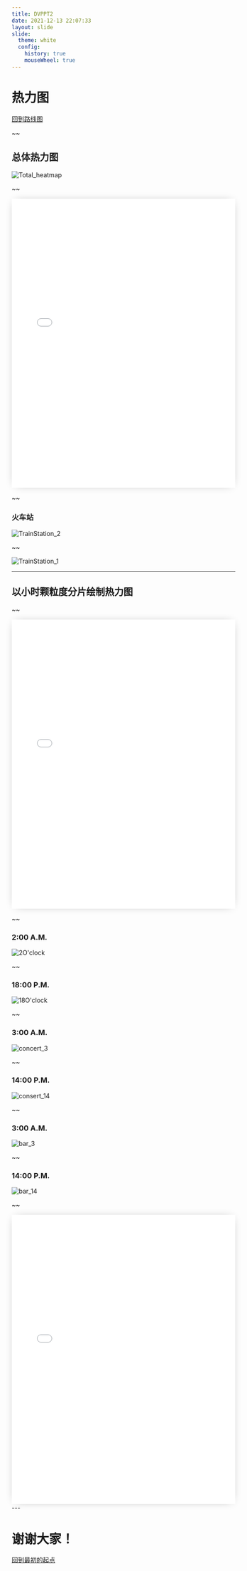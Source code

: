 ```yaml
---
title: DVPPT2
date: 2021-12-13 22:07:33
layout: slide
slide:
  theme: white
  config:
    history: true
    mouseWheel: true
---
```


# 热力图

[回到路线图](https://yuumi0221.github.io/slides/DVPPT1.html#/)

~~

## 总体热力图

![Total_heatmap](../images/DVPPT/HeatMap/Total_heatmap.png)

~~

<iframe id="graph12"
	title="graph12"
    src="/html/DVPPT/heatMap/index.html"
	height="650px" 
	width="100%" 
	scrolling="auto" 
	frameborder="0" 
	style="box-shadow: 0px 0px 20px -10px #888;">
</iframe>

~~

### 火车站

![TrainStation_2](../images/DVPPT/HeatMap/TrainStation_2.png)

~~

![TrainStation_1](../images/DVPPT/HeatMap/TrainStation_1.png)

---

## 以小时颗粒度分片绘制热力图

~~

<iframe id="graph12"
	title="graph12"
    src="/html/DVPPT/hour_1/index.html"
	height="650px" 
	width="100%" 
	scrolling="auto" 
	frameborder="0" 
	style="box-shadow: 0px 0px 20px -10px #888;">
</iframe>

~~

### 2:00 A.M.

![2O'clock](../images/DVPPT/HeatMap/2O%27clock.png)

~~

### 18:00 P.M.

![18O'clock](../images/DVPPT/HeatMap/18O%27clock.png)

~~

### 3:00 A.M.

![concert_3](../images/DVPPT/HeatMap/concert_3.png)

~~

### 14:00 P.M.

![consert_14](../images/DVPPT/HeatMap/consert_14.png)

~~

### 3:00 A.M.

![bar_3](../images/DVPPT/HeatMap/bar_3.png)

~~

### 14:00 P.M.

![bar_14](../images/DVPPT/HeatMap/bar_14.png)

~~

<iframe id="graph12"
	title="graph12"
    src="/html/DVPPT/hour_2/index.html"
	height="650px" 
	width="100%" 
	scrolling="auto" 
	frameborder="0" 
	style="box-shadow: 0px 0px 20px -10px #888;">
</iframe>
---

# 谢谢大家！

[回到最初的起点](https://yuumi0221.github.io/slides/DVPPT.html)
